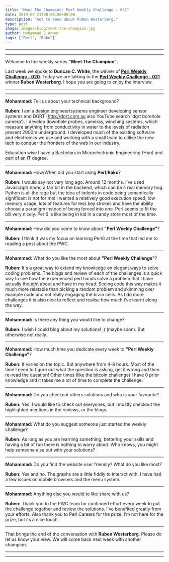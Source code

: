 ```yaml
---
title: "Meet The Champion: Perl Weekly Challenge - 021"
date: 2019-08-21T00:00:00+00:00
description: "Get to know about Ruben Westerberg."
type: post
image: images/blog/meet-the-champion.jpg
author: Mohammad S Anwar
tags: ["Perl", "Raku"]
---
```

***
***

Welcome to the weekly series **"Meet The Champion"**.

Last week we spoke to **Duncan C. White**, the winner of **[Perl Weekly Challenge - 020](/blog/meet-the-champion-020)**. Today we are talking to the **[Perl Weekly Challenge - 021](/blog/perl-weekly-challenge-021)** winner **Ruben Westerberg**. I hope you are going to enjoy the interview.

***
***

**Mohammad:** Tell us about your technical background?

**Ruben:** I am a design engineer/systems engineer developing sensor systems and DGRT (http://dgrt.com.au also YouTube search 'dgrt borehole camera'). I develop downhole probes, cameras, winching systems, which measure anything from conductivity in water to the levels of radiation present 2000m underground. I developed much of the existing software and electronics we use and working with a small team to utilise the new tech to conquer the frontiers of the web in our industry.

Education wise I have a Bachelors in Microelectronic Engineering (Hon) and part of an IT degree.

***

**Mohammad:** How/When did you start using **Perl**/**Raku**?

**Ruben:** I would say not very long ago. Around 12 months. I’ve used Javascript( node) a fair bit in the backend, which can be a real memory hog. Python is all the rage but the idea of indents in code being semantically significant is not for me! I wanted a relatively good execution speed, low memory usage, lots of features for less key strokes and have the ability choose a paradigm instead of being forced into one. Perl seems to fit the bill very nicely. Perl6 is like being in kid in a candy store most of the time.

***

**Mohammad:** How did you come to know about **"Perl Weekly Challenge"**?

**Ruben:** I think It was my focus on learning Perl6 at the time that led me to reading a post about the PWC.

***

**Mohammad:** What do you like the most about **"Perl Weekly Challenge"**?

**Ruben:** It's a great way to extend my knowledge on elegant ways to solve coding problems. The blogs and review of each of the challenges is a quick way to see how the experienced perl hands solve a problem that I have actually thought about and have in my head. Seeing code this way makes it much more relatable than picking a random problem and skimming over example code and not really engaging the brain cells. As I do more challenges it is also nice to reflect and realise how much I’ve learnt along the way.

***

**Mohammad:** Is there any thing you would like to change?

**Ruben:** I wish I could blog about my solutions! ;) (maybe soon). But otherwise not really.

***

**Mohammad:** How much time you dedicate every week to **"Perl Weekly Challenge"**?

**Ruben:** It varies on the topic. But anywhere from 4-8 hours. Most of the time I need to figure out what the question is asking, get it wrong and then re-read the question! Other times (like the bitcoin challenge) I have 0 prior knowledge and it takes me a lot of time to complete the challenge.

***

**Mohammad:** Do you checkout others solutions and who is your favourite?

**Ruben:** Yes. I would like to check out everyones, but I mostly checkout the highlighted mentions in the reviews, or the blogs.

***

**Mohammad:** What do you suggest someone just started the weekly challenge?

**Ruben:** As long as you are learning something, bettering your skills and having a bit of fun there is nothing to worry about. Who knows, you might help someone else out with your solutions?

***

**Mohammad:** Do you find the website user friendly? What do you like most?

**Ruben:** Yes and no. The graphs are a little fiddly to interact with. I have had a few issues on mobile browsers and the menu system.

***

**Mohammad:** Anything else you would to like share with us?

**Ruben:** Thank you to the PWC team for continued effort every week to put the challenge together and review the solutions. I’ve benefited greatly from your efforts. Also thank you to Perl Careers for the prize. I’m not here for the prize, but its a nice touch.

***

That brings the end of the conversation with **Ruben Westerberg**. Please do let us know your view. We will come back next week with another champion.

***
***
